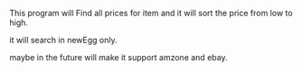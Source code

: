 This program will Find all prices for item and it will sort the price from low to high.


it will search in newEgg only.

maybe in the future  will make it support amzone and ebay.
